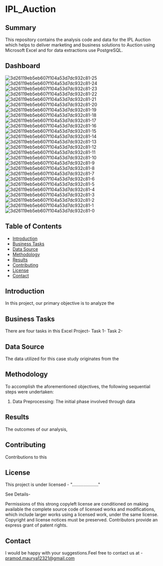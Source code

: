 # IPL_Auction

## Summary

This repository contains the analysis code and data for the IPL Auction which helps to deliver marketing and business solutions to Auction using Microsoft Excel and for data extractions use PostgreSQL. 

## Dashboard
![3d26119eb5eb607f104a53d7dc932c81-25](https://github.com/Pramod2021-24IT/IPL_Auction/assets/95674009/9a04f91d-31f5-4da6-a7be-740a0936372f)
![3d26119eb5eb607f104a53d7dc932c81-24](https://github.com/Pramod2021-24IT/IPL_Auction/assets/95674009/0ea31bbc-ac9c-47e9-9fe6-318d6433ed95)
![3d26119eb5eb607f104a53d7dc932c81-23](https://github.com/Pramod2021-24IT/IPL_Auction/assets/95674009/daf8a129-ff5b-42ff-a6d6-684bcef9ff05)
![3d26119eb5eb607f104a53d7dc932c81-22](https://github.com/Pramod2021-24IT/IPL_Auction/assets/95674009/f3867561-2073-4949-ab9b-974242de0a88)
![3d26119eb5eb607f104a53d7dc932c81-21](https://github.com/Pramod2021-24IT/IPL_Auction/assets/95674009/5acc75d6-65b5-4225-af87-fd44bd135cb3)
![3d26119eb5eb607f104a53d7dc932c81-20](https://github.com/Pramod2021-24IT/IPL_Auction/assets/95674009/09f27fa0-fe08-4f22-aa77-8a31312cc03a)
![3d26119eb5eb607f104a53d7dc932c81-19](https://github.com/Pramod2021-24IT/IPL_Auction/assets/95674009/1e285cf4-9d17-43c0-afbd-55c30e1be8a8)
![3d26119eb5eb607f104a53d7dc932c81-18](https://github.com/Pramod2021-24IT/IPL_Auction/assets/95674009/c2cef69c-3cef-4dd0-8c8f-076512290d8c)
![3d26119eb5eb607f104a53d7dc932c81-17](https://github.com/Pramod2021-24IT/IPL_Auction/assets/95674009/8fc5b0c4-dd0c-417e-93e3-789e8815af82)
![3d26119eb5eb607f104a53d7dc932c81-16](https://github.com/Pramod2021-24IT/IPL_Auction/assets/95674009/2abcfc5d-98db-49ce-b66f-1b8c90998440)
![3d26119eb5eb607f104a53d7dc932c81-15](https://github.com/Pramod2021-24IT/IPL_Auction/assets/95674009/e0804d3e-206f-4ce0-82c9-caadeeb92898)
![3d26119eb5eb607f104a53d7dc932c81-14](https://github.com/Pramod2021-24IT/IPL_Auction/assets/95674009/a366a164-b089-48c3-ad47-067771aa84cb)
![3d26119eb5eb607f104a53d7dc932c81-13](https://github.com/Pramod2021-24IT/IPL_Auction/assets/95674009/c8025767-0de0-4796-9d3f-845b658bd297)
![3d26119eb5eb607f104a53d7dc932c81-12](https://github.com/Pramod2021-24IT/IPL_Auction/assets/95674009/672d78c2-aa42-4405-9433-5bb6fa6fa901)
![3d26119eb5eb607f104a53d7dc932c81-11](https://github.com/Pramod2021-24IT/IPL_Auction/assets/95674009/436eb8a1-60c0-4d50-9205-c275a148ec96)
![3d26119eb5eb607f104a53d7dc932c81-10](https://github.com/Pramod2021-24IT/IPL_Auction/assets/95674009/3853800f-c30a-4b36-a4fc-33265403fd9a)
![3d26119eb5eb607f104a53d7dc932c81-9](https://github.com/Pramod2021-24IT/IPL_Auction/assets/95674009/83d348da-2d34-48e5-961b-296667d1b42b)
![3d26119eb5eb607f104a53d7dc932c81-8](https://github.com/Pramod2021-24IT/IPL_Auction/assets/95674009/66a1f1de-35ba-4526-8c08-c33214a0464b)
![3d26119eb5eb607f104a53d7dc932c81-7](https://github.com/Pramod2021-24IT/IPL_Auction/assets/95674009/081b663d-caa6-45e0-ba0b-2ce4d26e557c)
![3d26119eb5eb607f104a53d7dc932c81-6](https://github.com/Pramod2021-24IT/IPL_Auction/assets/95674009/34860477-d20d-4108-b48a-a66b3b052d39)
![3d26119eb5eb607f104a53d7dc932c81-5](https://github.com/Pramod2021-24IT/IPL_Auction/assets/95674009/0f45ec3d-79cd-4483-a6ba-44a64bb672f7)
![3d26119eb5eb607f104a53d7dc932c81-4](https://github.com/Pramod2021-24IT/IPL_Auction/assets/95674009/69705305-4927-4b76-9cb2-e6143ccf49d6)
![3d26119eb5eb607f104a53d7dc932c81-3](https://github.com/Pramod2021-24IT/IPL_Auction/assets/95674009/2b574325-fa77-498f-9fbf-f0bf333aca23)
![3d26119eb5eb607f104a53d7dc932c81-2](https://github.com/Pramod2021-24IT/IPL_Auction/assets/95674009/13cc6caf-2cdb-4791-a99f-2a2896f56fe0)
![3d26119eb5eb607f104a53d7dc932c81-1](https://github.com/Pramod2021-24IT/IPL_Auction/assets/95674009/57cef4b5-74e4-4dea-a298-690ffb3d344c)
![3d26119eb5eb607f104a53d7dc932c81-0](https://github.com/Pramod2021-24IT/IPL_Auction/assets/95674009/7b500b4c-129f-46f0-a8e7-a000ee7c959f)




## Table of Contents

* [Introduction](#introduction)
* [Business Tasks](#business-tasks)
* [Data Source](#data-source)
* [Methodology](#methodology)
* [Results](#results) 
* [Contributing](#contributing)
* [License](#license)
* [Contact](#contact)

## Introduction

In this project, our primary objective is to analyze the 


## Business Tasks

There are four tasks in this Excel Project-
Task 1-
Task 2-


## Data Source

The data utilized for this case study originates from the 




## Methodology

To accomplish the aforementioned objectives, the following sequential steps were undertaken:

1. Data Preprocessing:
   The initial phase involved through data


## Results

The outcomes of our analysis,

## Contributing

Contributions to this

## License
This project is under licensed - "....................."

See Details-

Permissions of this strong copyleft license are conditioned on making available the complete source code of licensed works and modifications, which include larger works using a licensed work, under the same license. Copyright and license notices must be preserved. Contributors provide an express grant of patent rights.

## Contact
I would be happy with your suggestions.Feel free to contact us at - pramod.maurya12321@gmail.com 



